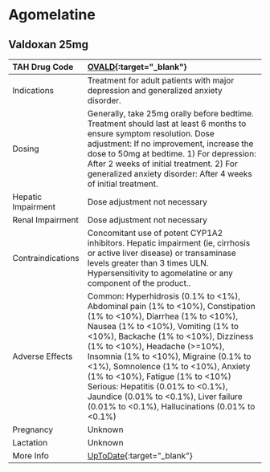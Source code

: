 # Agomelatine

## Valdoxan 25mg

| TAH Drug Code      | [OVALD](https://www.tahsda.org.tw/drugs/hissearch.php?drug_code=OVALD){:target="_blank"}                                                                                                                                                                                                                                                                                                                                                                                            |
|:-------------------|:------------------------------------------------------------------------------------------------------------------------------------------------------------------------------------------------------------------------------------------------------------------------------------------------------------------------------------------------------------------------------------------------------------------------------------------------------------------------------------|
| Indications        | Treatment for adult patients with major depression and generalized anxiety disorder.                                                                                                                                                                                                                                                                                                                                                                                                |
| Dosing             | Generally, take 25mg orally before bedtime. Treatment should last at least 6 months to ensure symptom resolution. Dose adjustment: If no improvement, increase the dose to 50mg at bedtime. 1) For depression: After 2 weeks of initial treatment. 2) For generalized anxiety disorder: After 4 weeks of initial treatment.                                                                                                                                                         |
| Hepatic Impairment | Dose adjustment not necessary                                                                                                                                                                                                                                                                                                                                                                                                                                                       |
| Renal Impairment   | Dose adjustment not necessary                                                                                                                                                                                                                                                                                                                                                                                                                                                       |
| Contraindications  | Concomitant use of potent CYP1A2 inhibitors. Hepatic impairment (ie, cirrhosis or active liver disease) or transaminase levels greater than 3 times ULN. Hypersensitivity to agomelatine or any component of the product..                                                                                                                                                                                                                                                          |
| Adverse Effects    | Common: Hyperhidrosis (0.1% to <1%), Abdominal pain (1% to <10%), Constipation (1% to <10%), Diarrhea (1% to <10%), Nausea (1% to <10%), Vomiting (1% to <10%), Backache (1% to <10%), Dizziness (1% to <10%), Headache (>=10%), Insomnia (1% to <10%), Migraine (0.1% to <1%), Somnolence (1% to <10%), Anxiety (1% to <10%), Fatigue (1% to <10%) Serious: Hepatitis (0.01% to <0.1%), Jaundice (0.01% to <0.1%), Liver failure (0.01% to <0.1%), Hallucinations (0.01% to <0.1%) |
| Pregnancy          | Unknown                                                                                                                                                                                                                                                                                                                                                                                                                                                                             |
| Lactation          | Unknown                                                                                                                                                                                                                                                                                                                                                                                                                                                                             |
| More Info          | [UpToDate](https://www.uptodate.com/contents/agomelatine-international-drug-information-concise){:target="_blank"}                                                                                                                                                                                                                                                                                                                                                                  |

